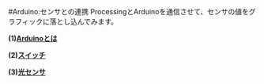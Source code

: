 #Arduino:センサとの連携
ProcessingとArduinoを通信させて、センサの値をグラフィックに落とし込んでみます。

**(1)[Arduinoとは](https://fablabsendai.gitbooks.io/summer-electronics-2016/content/arduinoをはじめよう.html)**

**(2)[スイッチ](https://fablabsendai.gitbooks.io/summer-electronics-2016/content/スイッチに.html)**

**(3)[光センサ](https://fablabsendai.gitbooks.io/summer-electronics-2016/content/光で.html)**